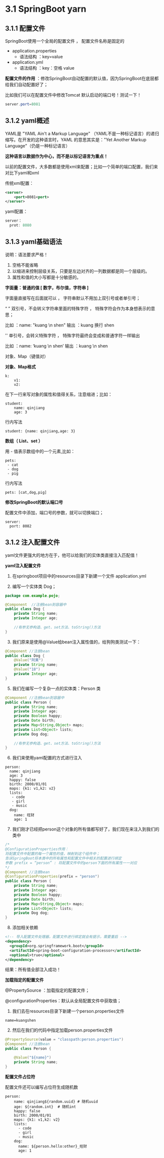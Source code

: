 # 3.1 SpringBoot yarn

## 3.1.1 配置文件

SpringBoot使用一个全局的配置文件 ， 配置文件名称是固定的

- application.properties
    - 语法结构 ：key=value
- application.yml
    - 语法结构 ：key：空格 value

__配置文件的作用__ ：修改SpringBoot自动配置的默认值，因为SpringBoot在底层都给我们自动配置好了；

比如我们可以在配置文件中修改Tomcat 默认启动的端口号！测试一下！

```java
server.port=8081
```

## 3.1.2 yaml概述

YAML是 "YAML Ain't a Markup Language" （YAML不是一种标记语言）的递归缩写。在开发的这种语言时，YAML 的意思其实是："Yet Another Markup Language"（仍是一种标记语言）

__这种语言以数据作为中心，而不是以标记语言为重点！__

以前的配置文件，大多数都是使用xml来配置；比如一个简单的端口配置，我们来对比下yaml和xml

传统xml配置：

```xml
<server>
    <port>8081<port>
</server>
```

yaml配置：

```java
server：
  prot: 8080
```

## 3.1.3 yaml基础语法

说明：语法要求严格！

1. 空格不能省略
2. 以缩进来控制层级关系，只要是左边对齐的一列数据都是同一个层级的。
3. 属性和值的大小写都是十分敏感的。

__字面量：普通的值  [ 数字，布尔值，字符串  ]__

字面量直接写在后面就可以 ， 字符串默认不用加上双引号或者单引号；

“ ” 双引号，不会转义字符串里面的特殊字符 ， 特殊字符会作为本身想表示的意思；

比如 ：name: "kuang \n shen"   输出 ：kuang  换行   shen

'' 单引号，会转义特殊字符 ， 特殊字符最终会变成和普通字符一样输出

比如 ：name: ‘kuang \n shen’   输出 ：kuang  \n   shen

对象、Map（键值对）

__对象、Map格式__

```
k: 
    v1:
    v2:
```

在下一行来写对象的属性和值得关系，注意缩进；比如：
```
student:
    name: qinjiang
    age: 3
```
行内写法
```
student: {name: qinjiang,age: 3}
```

__数组（ List、set ）__

用 - 值表示数组中的一个元素,比如：

```
pets:
 - cat
 - dog
 - pig
```

行内写法

```
pets: [cat,dog,pig]
```

__修改SpringBoot的默认端口号__

配置文件中添加，端口号的参数，就可以切换端口；

```
server:
  port: 8082
```

## 3.1.2 注入配置文件

yaml文件更强大的地方在于，他可以给我们的实体类直接注入匹配值！

__yaml注入配置文件__

1. 在springboot项目中的resources目录下新建一个文件 application.yml

2. 编写一个实体类 Dog；

```java
package com.example.pojo;

@Component  //注册bean到容器中
public class Dog {
    private String name;
    private Integer age;
    
    //有参无参构造、get、set方法、toString()方法  
}
```

3. 我们原来是使用@Value给bean注入属性值的，给狗狗类测试一下：

```java
@Component //注册bean
public class Dog {
    @Value("阿黄")
    private String name;
    @Value("18")
    private Integer age;
}
```

5. 我们在编写一个复杂一点的实体类：Person 类

```java
@Component //注册bean到容器中
public class Person {
    private String name;
    private Integer age;
    private Boolean happy;
    private Date birth;
    private Map<String,Object> maps;
    private List<Object> lists;
    private Dog dog;
    
    //有参无参构造、get、set方法、toString()方法  
}
```

6. 我们来使用yaml配置的方式进行注入

```
person:
  name: qinjiang
  age: 3
  happy: false
  birth: 2000/01/01
  maps: {k1: v1,k2: v2}
  lists:
   - code
   - girl
   - music
  dog:
    name: 旺财
    age: 1
```

7. 我们刚才已经把person这个对象的所有值都写好了，我们现在来注入到我们的类中

```java
/*
@ConfigurationProperties作用：
将配置文件中配置的每一个属性的值，映射到这个组件中；
告诉SpringBoot将本类中的所有属性和配置文件中相关的配置进行绑定
参数 prefix = “person” : 将配置文件中的person下面的所有属性一一对应
*/
@Component //注册bean
@ConfigurationProperties(prefix = "person")
public class Person {
    private String name;
    private Integer age;
    private Boolean happy;
    private Date birth;
    private Map<String,Object> maps;
    private List<Object> lists;
    private Dog dog;
}
```

8. 添加相关依赖

```xml
<!-- 导入配置文件处理器，配置文件进行绑定就会有提示，需要重启 -->
<dependency>
  <groupId>org.springframework.boot</groupId>
  <artifactId>spring-boot-configuration-processor</artifactId>
  <optional>true</optional>
</dependency>
```

结果：所有值全部注入成功！

__加载指定的配置文件__

@PropertySource ：加载指定的配置文件；

@configurationProperties：默认从全局配置文件中获取值；

1. 我们去在resources目录下新建一个person.properties文件

```
name=kuangshen
```
2. 然后在我们的代码中指定加载person.properties文件

```java
@PropertySource(value = "classpath:person.properties")
@Component //注册bean
public class Person {

    @Value("${name}")
    private String name;
}
```

__配置文件占位符__

配置文件还可以编写占位符生成随机数

```
person:
    name: qinjiang${random.uuid} # 随机uuid
    age: ${random.int}  # 随机int
    happy: false
    birth: 2000/01/01
    maps: {k1: v1,k2: v2}
    lists:
      - code
      - girl
      - music
    dog:
      name: ${person.hello:other}_旺财
      age: 1
```